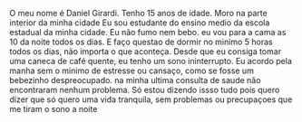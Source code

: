 O meu nome é Daniel Girardi.
Tenho 15 anos de idade.
Moro na parte interior da minha cidade
Eu sou estudante do ensino medio da escola estadual da minha cidade.
Eu não fumo nem bebo.
eu vou para a cama as 10 da noite todos os dias.
E faço questao de dormir no minimo 5 horas todos os dias, não importa o que aconteça.
Desde que eu consiga tomar uma caneca de café quente, eu tenho um sono ininterrupto.
Eu acordo pela manha sem o minimo de estresse ou cansaço, como se fosse um bebezinho despreocupado.
na minha ultima consulta de saude não encontraram nenhum problema.
Só estou dizendo issso tudo pois quero dizer que só quero uma vida tranquila, sem problemas ou precupaçoes que me tiram o sono a noite
